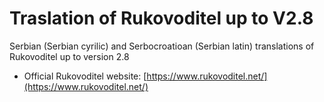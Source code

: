 # Traslation of Rukovoditel up to V2.8
Serbian (Serbian cyrilic) and Serbocroatioan (Serbian latin) translations of Rukovoditel up to version 2.8 

- Official Rukovoditel website: [https://www.rukovoditel.net/](https://www.rukovoditel.net/)


